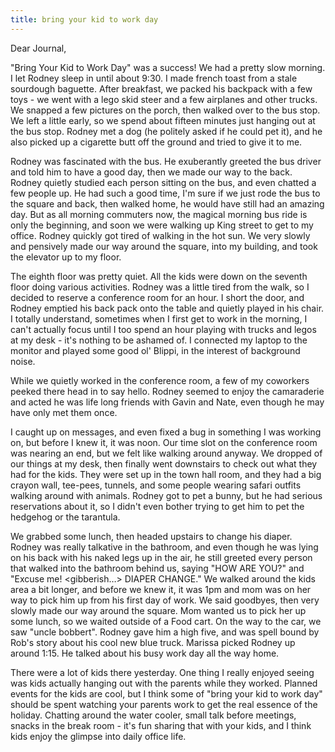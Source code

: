 ```yaml
---
title: bring your kid to work day
---
```


Dear Journal,

"Bring Your Kid to Work Day" was a success! We had a pretty slow
morning. I let Rodney sleep in until about 9:30. I made french toast
from a stale sourdough baguette. After breakfast, we packed his backpack
with a few toys - we went with a lego skid steer and a few airplanes and
other trucks. We snapped a few pictures on the porch, then walked over
to the bus stop. We left a little early, so we spend about fifteen
minutes just hanging out at the bus stop. Rodney met a dog (he politely
asked if he could pet it), and he also picked up a cigarette butt off
the ground and tried to give it to me.

Rodney was fascinated with the bus. He exuberantly greeted the bus
driver and told him to have a good day, then we made our way to the
back. Rodney quietly studied each person sitting on the bus, and even
chatted a few people up. He had such a good time, I'm sure if we just
rode the bus to the square and back, then walked home, he would have
still had an amazing day. But as all morning commuters now, the magical
morning bus ride is only the beginning, and soon we were walking up King
street to get to my office. Rodney quickly got tired of walking in the
hot sun. We very slowly and pensively made our way around the square,
into my building, and took the elevator up to my floor.

The eighth floor was pretty quiet. All the kids were down on the seventh
floor doing various activities. Rodney was a little tired from the walk,
so I decided to reserve a conference room for an hour. I short the door,
and Rodney emptied his back pack onto the table and quietly played in
his chair. I totally understand, sometimes when I first get to work in
the morning, I can't actually focus until I too spend an hour playing
with trucks and legos at my desk - it's nothing to be ashamed of. I
connected my laptop to the monitor and played some good ol' Blippi, in
the interest of background noise.

While we quietly worked in the conference room, a few of my coworkers
peeked there head in to say hello. Rodney seemed to enjoy the
camaraderie and acted he was life long friends with Gavin and Nate, even
though he may have only met them once.

I caught up on messages, and even fixed a bug in something I was working
on, but before I knew it, it was noon. Our time slot on the conference
room was nearing an end, but we felt like walking around anyway. We
dropped of our things at my desk, then finally went downstairs to check
out what they had for the kids. They were set up in the town hall room,
and they had a big crayon wall, tee-pees, tunnels, and some people
wearing safari outfits walking around with animals. Rodney got to pet a
bunny, but he had serious reservations about it, so I didn't even bother
trying to get him to pet the hedgehog or the tarantula.

We grabbed some lunch, then headed upstairs to change his diaper. Rodney
was really talkative in the bathroom, and even though he was lying on
his back with his naked legs up in the air, he still greeted every
person that walked into the bathroom behind us, saying "HOW ARE YOU?"
and "Excuse me! \<gibberish…\> DIAPER CHANGE." We walked around the kids
area a bit longer, and before we knew it, it was 1pm and mom was on her
way to pick him up from his first day of work. We said goodbyes, then
very slowly made our way around the square. Mom wanted us to pick her up
some lunch, so we waited outside of a Food cart. On the way to the car,
we saw "uncle bobbert". Rodney gave him a high five, and was spell bound
by Rob's story about his cool new blue truck. Marissa picked Rodney up
around 1:15. He talked about his busy work day all the way home.

There were a lot of kids there yesterday. One thing I really enjoyed
seeing was kids actually hanging out with the parents while they worked.
Planned events for the kids are cool, but I think some of "bring your
kid to work day" should be spent watching your parents work to get the
real essence of the holiday. Chatting around the water cooler, small
talk before meetings, snacks in the break room - it's fun sharing that
with your kids, and I think kids enjoy the glimpse into daily office
life.

